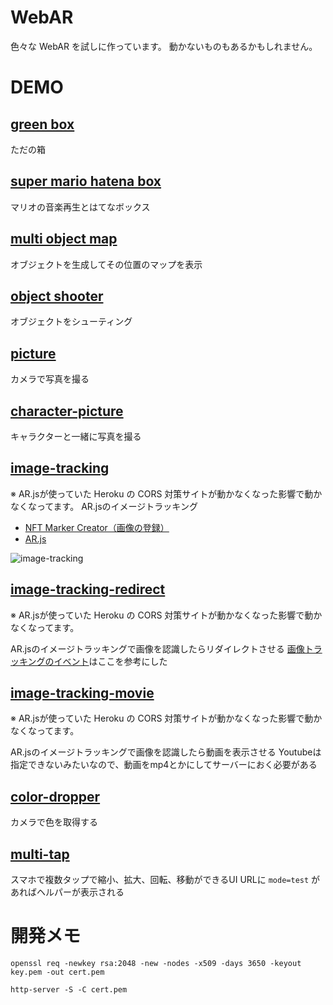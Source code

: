 # WebAR
色々な WebAR を試しに作っています。
動かないものもあるかもしれません。

# DEMO
## [green box](https://yuki-sakaguchi.github.io/web-ar/public/random_object/index.html)
ただの箱
  
## [super mario hatena box](https://yuki-sakaguchi.github.io/web-ar/public/super_mario/index.html)
マリオの音楽再生とはてなボックス

## [multi object map](https://yuki-sakaguchi.github.io/web-ar/public/multi_object_map/index.html)
オブジェクトを生成してその位置のマップを表示

## [object shooter](https://yuki-sakaguchi.github.io/web-ar/public/shooter/index.html)
オブジェクトをシューティング

## [picture](https://yuki-sakaguchi.github.io/web-ar/public/picture/index.html)
カメラで写真を撮る

## [character-picture](https://yuki-sakaguchi.github.io/web-ar/public/character-picture/image.html)
キャラクターと一緒に写真を撮る

## [image-tracking](https://yuki-sakaguchi.github.io/web-ar/public/image-tracking/image.html)
※ AR.jsが使っていた Heroku の CORS 対策サイトが動かなくなった影響で動かなくなってます。
AR.jsのイメージトラッキング
- [NFT Marker Creator（画像の登録）](https://carnaux.github.io/NFT-Marker-Creator/)
- [AR.js](https://github.com/AR-js-org/AR.js)

![image-tracking](https://user-images.githubusercontent.com/16290220/99190334-568d7700-27a9-11eb-8c30-eef8e6933bef.gif)

## [image-tracking-redirect](https://yuki-sakaguchi.github.io/web-ar/public/image-tracking-redirect/image.html)
※ AR.jsが使っていた Heroku の CORS 対策サイトが動かなくなった影響で動かなくなってます。

AR.jsのイメージトラッキングで画像を認識したらリダイレクトさせる
[画像トラッキングのイベント](https://ar-js-org.github.io/AR.js-Docs/ui-events/#custom-events)はここを参考にした

## [image-tracking-movie](https://yuki-sakaguchi.github.io/web-ar/public/image-tracking-movie/image.html)
※ AR.jsが使っていた Heroku の CORS 対策サイトが動かなくなった影響で動かなくなってます。

AR.jsのイメージトラッキングで画像を認識したら動画を表示させる
Youtubeは指定できないみたいなので、動画をmp4とかにしてサーバーにおく必要がある

## [color-dropper](https://yuki-sakaguchi.github.io/web-ar/public/color-dropper/index.html)
カメラで色を取得する

## [multi-tap](https://yuki-sakaguchi.github.io/web-ar/public/multi-tap/index.html?mode=test)
スマホで複数タップで縮小、拡大、回転、移動ができるUI
URLに `mode=test` があればヘルパーが表示される

# 開発メモ
```
openssl req -newkey rsa:2048 -new -nodes -x509 -days 3650 -keyout key.pem -out cert.pem
```

```
http-server -S -C cert.pem
```
 
